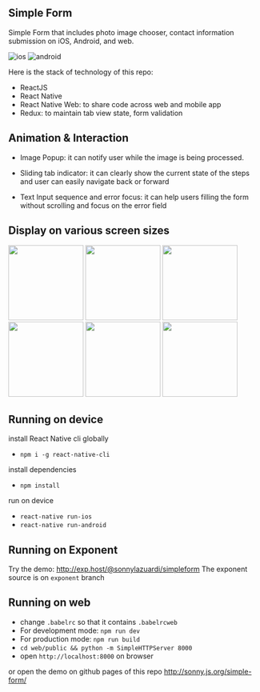 ## Simple Form

Simple Form that includes photo image chooser, contact information submission on iOS, Android, and web.

![ios](http://i.giphy.com/l3vRgsAmaPfXYCtJS.gif)
![android](http://i.giphy.com/26FL8vBDV3vzgLiOQ.gif)

Here is the stack of technology of this repo:

- ReactJS
- React Native
- React Native Web: to share code across web and mobile app
- Redux: to maintain tab view state, form validation

## Animation & Interaction

- Image Popup: it can notify user while the image is being processed.

- Sliding tab indicator: it can clearly show the current state of the steps and user can easily navigate back or forward

- Text Input sequence and error focus: it can help users filling the form without scrolling and focus on the error field

## Display on various screen sizes

<img src="https://cdn.rawgit.com/sonnylazuardi/simple-form/master/screenshots/ss1.png" width="150" />
<img src="https://cdn.rawgit.com/sonnylazuardi/simple-form/master/screenshots/ss2.png" width="150" />
<img src="https://cdn.rawgit.com/sonnylazuardi/simple-form/master/screenshots/ss3.png" width="150" />
<img src="https://cdn.rawgit.com/sonnylazuardi/simple-form/master/screenshots/ss4.png" width="150" />
<img src="https://cdn.rawgit.com/sonnylazuardi/simple-form/master/screenshots/ss5.png" width="150" />
<img src="https://cdn.rawgit.com/sonnylazuardi/simple-form/master/screenshots/ss6.png" width="150" />

## Running on device

install React Native cli globally
- `npm i -g react-native-cli`

install dependencies
- `npm install`

run on device
- `react-native run-ios`
- `react-native run-android`

## Running on Exponent

Try the demo: http://exp.host/@sonnylazuardi/simpleform
The exponent source is on `exponent` branch

## Running on web

- change `.babelrc` so that it contains `.babelrcweb`
- For development mode: `npm run dev`
- For production mode: `npm run build`
- `cd web/public && python -m SimpleHTTPServer 8000`
- open `http://localhost:8000` on browser

or open the demo on github pages of this repo http://sonny.js.org/simple-form/
